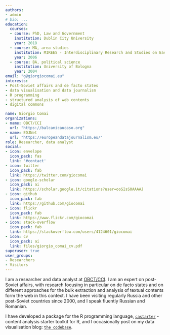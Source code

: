 ```yaml
---
authors:
- admin
# bio: ...
education:
  courses:
  - course: PhD, Law and Government
    institution: Dublin City University
    year: 2018
  - course: MA, area studies
    institution: MIREES - Interdisciplinary Research and Studies on Eastern Europe
    year: 2006
  - course: BA, political science
    institution: University of Bologna
    year: 2004
email: "g@giorgiocomai.eu"
interests:
- Post-Soviet affairs and de facto states
- data visualisation and data journalism
- R programming
- structured analysis of web contents
- digital commons

name: Giorgio Comai
organizations:
- name: OBCT/CCI
  url: "https://balcanicaucaso.org"
- name: EDJNet
  url: "https://europeandatajournalism.eu/"
role: Researcher, data analyst
social:
- icon: envelope
  icon_pack: fas
  link: '#contact'
- icon: twitter
  icon_pack: fab
  link: https://twitter.com/giocomai
- icon: google-scholar
  icon_pack: ai
  link: https://scholar.google.it/citations?user=ooSIsS0AAAAJ
- icon: github
  icon_pack: fab
  link: https://github.com/giocomai
- icon: flickr
  icon_pack: fab
  link: https://www.flickr.com/giocomai
- icon: stack-overflow
  icon_pack: fab
  link: https://stackoverflow.com/users/4124601/giocomai
- icon: cv
  icon_pack: ai
  link: files/giorgio_comai_cv.pdf
superuser: true
user_groups:
- Researchers
- Visitors
--- 
```



I am a researcher and data analyst at [OBCT/CCI](https://www.balcanicaucaso.org/). I am an expert on post-Soviet affairs, with research focusing in particular on de facto states and on different approaches for the bulk extraction and analysis of textual contents form the web in this context. I have been visiting regularly Russia and other post-Soviet countries since 2000, and I speak fluently Russian and Romanian.

I have developed a package for the R programming language, [`castarter`](https://giocomai.github.io/castarter/) - content analysis starter toolkit for R, and I occasionally post on my data visualisation blog: [`the codebase`](https://codebase.giorgiocomai.eu/).
